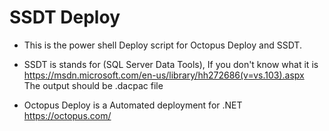 # SSDT Deploy

- This is the power shell Deploy script for Octopus Deploy and SSDT.

+ SSDT is stands for (SQL Server Data Tools), If you don't know what it is 					
https://msdn.microsoft.com/en-us/library/hh272686(v=vs.103).aspx			
The output should be .dacpac file 

+ Octopus Deploy is a Automated deployment for .NET 						
https://octopus.com/
